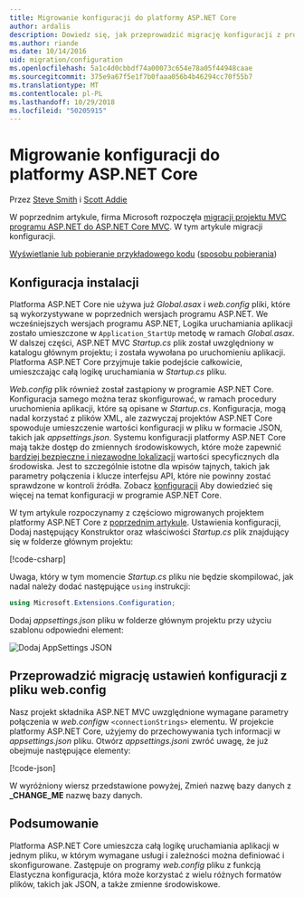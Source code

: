 ```yaml
---
title: Migrowanie konfiguracji do platformy ASP.NET Core
author: ardalis
description: Dowiedz się, jak przeprowadzić migrację konfiguracji z projektu programu ASP.NET MVC do projektu programu ASP.NET Core MVC.
ms.author: riande
ms.date: 10/14/2016
uid: migration/configuration
ms.openlocfilehash: 5a1c4d0cbbdf74a00073c654e78a05f44948caae
ms.sourcegitcommit: 375e9a67f5e1f7b0faaa056b4b46294cc70f55b7
ms.translationtype: MT
ms.contentlocale: pl-PL
ms.lasthandoff: 10/29/2018
ms.locfileid: "50205915"
---
```

# <a name="migrate-configuration-to-aspnet-core"></a>Migrowanie konfiguracji do platformy ASP.NET Core

Przez [Steve Smith](https://ardalis.com/) i [Scott Addie](https://scottaddie.com)

W poprzednim artykule, firma Microsoft rozpoczęła [migracji projektu MVC programu ASP.NET do ASP.NET Core MVC](xref:migration/mvc). W tym artykule migracji konfiguracji.

[Wyświetlanie lub pobieranie przykładowego kodu](https://github.com/aspnet/Docs/tree/master/aspnetcore/migration/configuration/samples) ([sposobu pobierania](xref:index#how-to-download-a-sample))

## <a name="setup-configuration"></a>Konfiguracja instalacji

Platforma ASP.NET Core nie używa już *Global.asax* i *web.config* pliki, które są wykorzystywane w poprzednich wersjach programu ASP.NET. We wcześniejszych wersjach programu ASP.NET, Logika uruchamiania aplikacji zostało umieszczone w `Application_StartUp` metodę w ramach *Global.asax*. W dalszej części, ASP.NET MVC *Startup.cs* plik został uwzględniony w katalogu głównym projektu; i została wywołana po uruchomieniu aplikacji. Platforma ASP.NET Core przyjmuje takie podejście całkowicie, umieszczając całą logikę uruchamiania w *Startup.cs* pliku.

*Web.config* plik również został zastąpiony w programie ASP.NET Core. Konfiguracja samego można teraz skonfigurować, w ramach procedury uruchomienia aplikacji, które są opisane w *Startup.cs*. Konfiguracja, mogą nadal korzystać z plików XML, ale zazwyczaj projektów ASP.NET Core spowoduje umieszczenie wartości konfiguracji w pliku w formacie JSON, takich jak *appsettings.json*. Systemu konfiguracji platformy ASP.NET Core mają także dostęp do zmiennych środowiskowych, które może zapewnić [bardziej bezpieczne i niezawodne lokalizacji](xref:security/app-secrets) wartości specyficznych dla środowiska. Jest to szczególnie istotne dla wpisów tajnych, takich jak parametry połączenia i klucze interfejsu API, które nie powinny zostać sprawdzone w kontroli źródła. Zobacz [konfiguracji](xref:fundamentals/configuration/index) Aby dowiedzieć się więcej na temat konfiguracji w programie ASP.NET Core.

W tym artykule rozpoczynamy z częściowo migrowanych projektem platformy ASP.NET Core z [poprzednim artykule](xref:migration/mvc). Ustawienia konfiguracji, Dodaj następujący Konstruktor oraz właściwości *Startup.cs* plik znajdujący się w folderze głównym projektu:

[!code-csharp[](configuration/samples/WebApp1/src/WebApp1/Startup.cs?range=11-16)]

Uwaga, który w tym momencie *Startup.cs* pliku nie będzie skompilować, jak nadal należy dodać następujące `using` instrukcji:

```csharp
using Microsoft.Extensions.Configuration;
```

Dodaj *appsettings.json* pliku w folderze głównym projektu przy użyciu szablonu odpowiedni element:

![Dodaj AppSettings JSON](configuration/_static/add-appsettings-json.png)

## <a name="migrate-configuration-settings-from-webconfig"></a>Przeprowadzić migrację ustawień konfiguracji z pliku web.config

Nasz projekt składnika ASP.NET MVC uwzględnione wymagane parametry połączenia w *web.config*w `<connectionStrings>` elementu. W projekcie platformy ASP.NET Core, użyjemy do przechowywania tych informacji w *appsettings.json* pliku. Otwórz *appsettings.json*i zwróć uwagę, że już obejmuje następujące elementy:

[!code-json[](../migration/configuration/samples/WebApp1/src/WebApp1/appsettings.json?highlight=4)]

W wyróżniony wiersz przedstawione powyżej, Zmień nazwę bazy danych z **_CHANGE_ME** nazwę bazy danych.

## <a name="summary"></a>Podsumowanie

Platforma ASP.NET Core umieszcza całą logikę uruchamiania aplikacji w jednym pliku, w którym wymagane usługi i zależności można definiować i skonfigurowane. Zastępuje on programy *web.config* pliku z funkcją Elastyczna konfiguracja, która może korzystać z wielu różnych formatów plików, takich jak JSON, a także zmienne środowiskowe.
